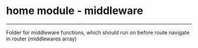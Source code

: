 # home module - middleware

---

Folder for middleware functions, which should run on before route navigate in router (middlewares array)
